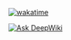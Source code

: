 [![wakatime](https://wakatime.com/badge/user/5ae9efd4-fd6c-4bd2-be4f-597085021e3e/project/372e5202-dcef-4f2b-8fe9-d190e16ffd5a.svg)](https://wakatime.com/badge/user/5ae9efd4-fd6c-4bd2-be4f-597085021e3e/project/372e5202-dcef-4f2b-8fe9-d190e16ffd5a)


[![Ask DeepWiki](https://deepwiki.com/badge.svg)](https://deepwiki.com/AlepandoCR/PandoDungeons1.21)
